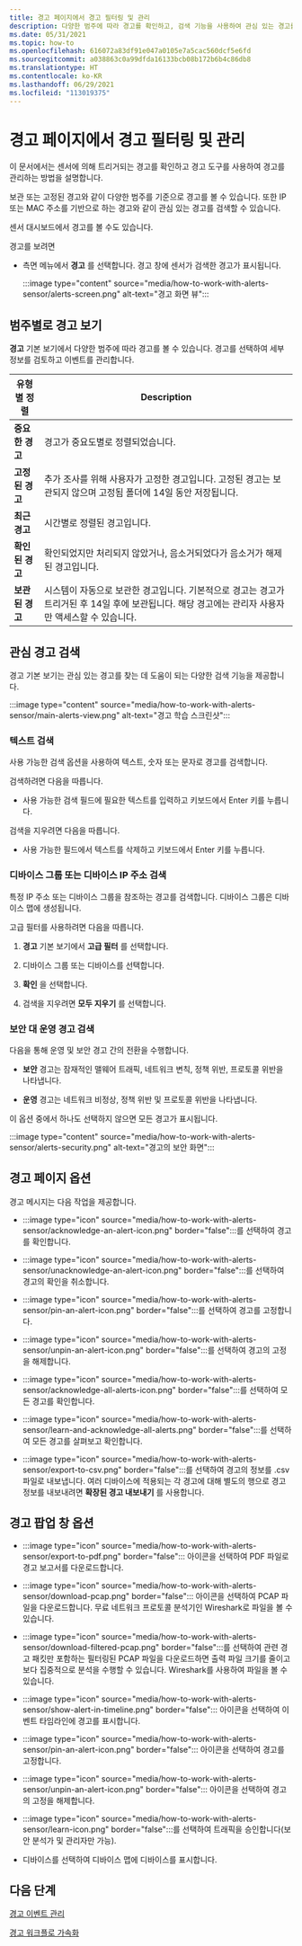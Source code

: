 ```yaml
---
title: 경고 페이지에서 경고 필터링 및 관리
description: 다양한 범주에 따라 경고를 확인하고, 검색 기능을 사용하여 관심 있는 경고를 쉽게 찾을 수 있습니다.
ms.date: 05/31/2021
ms.topic: how-to
ms.openlocfilehash: 616072a83df91e047a0105e7a5cac560dcf5e6fd
ms.sourcegitcommit: a038863c0a99dfda16133bcb08b172b6b4c86db8
ms.translationtype: HT
ms.contentlocale: ko-KR
ms.lasthandoff: 06/29/2021
ms.locfileid: "113019375"
---
```

# <a name="filter-and-manage-alerts-from-the-alerts-page"></a>경고 페이지에서 경고 필터링 및 관리 

이 문서에서는 센서에 의해 트리거되는 경고를 확인하고 경고 도구를 사용하여 경고를 관리하는 방법을 설명합니다.

보관 또는 고정된 경고와 같이 다양한 범주를 기준으로 경고를 볼 수 있습니다. 또한 IP 또는 MAC 주소를 기반으로 하는 경고와 같이 관심 있는 경고를 검색할 수 있습니다.  

센서 대시보드에서 경고를 볼 수도 있습니다.

경고를 보려면

- 측면 메뉴에서 **경고** 를 선택합니다. 경고 창에 센서가 검색한 경고가 표시됩니다.

  :::image type="content" source="media/how-to-work-with-alerts-sensor/alerts-screen.png" alt-text="경고 화면 뷰":::

## <a name="view-alerts-by-category"></a>범주별로 경고 보기

**경고** 기본 보기에서 다양한 범주에 따라 경고를 볼 수 있습니다. 경고를 선택하여 세부 정보를 검토하고 이벤트를 관리합니다.

| 유형별 정렬 | Description |
|--|--|
| **중요한 경고** | 경고가 중요도별로 정렬되었습니다. |
| **고정된 경고** | 추가 조사를 위해 사용자가 고정한 경고입니다. 고정된 경고는 보관되지 않으며 고정됨 폴더에 14일 동안 저장됩니다. |
| **최근 경고** | 시간별로 정렬된 경고입니다. |
| **확인된 경고** | 확인되었지만 처리되지 않았거나, 음소거되었다가 음소거가 해제된 경고입니다. |
| **보관된 경고** | 시스템이 자동으로 보관한 경고입니다. 기본적으로 경고는 경고가 트리거된 후 14일 후에 보관됩니다. 해당 경고에는 관리자 사용자만 액세스할 수 있습니다. |

## <a name="search-for-alerts-of-interest"></a>관심 경고 검색

경고 기본 보기는 관심 있는 경고를 찾는 데 도움이 되는 다양한 검색 기능을 제공합니다.

:::image type="content" source="media/how-to-work-with-alerts-sensor/main-alerts-view.png" alt-text="경고 학습 스크린샷":::

### <a name="text-search"></a>텍스트 검색

사용 가능한 검색 옵션을 사용하여 텍스트, 숫자 또는 문자로 경고를 검색합니다.

검색하려면 다음을 따릅니다.

- 사용 가능한 검색 필드에 필요한 텍스트를 입력하고 키보드에서 Enter 키를 누릅니다.

검색을 지우려면 다음을 따릅니다.

- 사용 가능한 필드에서 텍스트를 삭제하고 키보드에서 Enter 키를 누릅니다.

### <a name="device-group-or-device-ip-address-search"></a>디바이스 그룹 또는 디바이스 IP 주소 검색

특정 IP 주소 또는 디바이스 그룹을 참조하는 경고를 검색합니다. 디바이스 그룹은 디바이스 맵에 생성됩니다.

고급 필터를 사용하려면 다음을 따릅니다.

1. **경고** 기본 보기에서 **고급 필터** 를 선택합니다.

2. 디바이스 그룹 또는 디바이스를 선택합니다.

3. **확인** 을 선택합니다.

4. 검색을 지우려면 **모두 지우기** 를 선택합니다.

### <a name="security-versus-operational-alert-search"></a>보안 대 운영 경고 검색

다음을 통해 운영 및 보안 경고 간의 전환을 수행합니다.

- **보안** 경고는 잠재적인 맬웨어 트래픽, 네트워크 변칙, 정책 위반, 프로토콜 위반을 나타냅니다.

- **운영** 경고는 네트워크 비정상, 정책 위반 및 프로토콜 위반을 나타냅니다.

이 옵션 중에서 하나도 선택하지 않으면 모든 경고가 표시됩니다.

:::image type="content" source="media/how-to-work-with-alerts-sensor/alerts-security.png" alt-text="경고의 보안 화면":::

## <a name="alert-page-options"></a>경고 페이지 옵션

경고 메시지는 다음 작업을 제공합니다.

- :::image type="icon" source="media/how-to-work-with-alerts-sensor/acknowledge-an-alert-icon.png" border="false":::를 선택하여 경고를 확인합니다.

- :::image type="icon" source="media/how-to-work-with-alerts-sensor/unacknowledge-an-alert-icon.png" border="false":::를 선택하여 경고의 확인을 취소합니다.

- :::image type="icon" source="media/how-to-work-with-alerts-sensor/pin-an-alert-icon.png" border="false":::를 선택하여 경고를 고정합니다.

- :::image type="icon" source="media/how-to-work-with-alerts-sensor/unpin-an-alert-icon.png" border="false":::를 선택하여 경고의 고정을 해제합니다.

- :::image type="icon" source="media/how-to-work-with-alerts-sensor/acknowledge-all-alerts-icon.png" border="false":::를 선택하여 모든 경고를 확인합니다.

- :::image type="icon" source="media/how-to-work-with-alerts-sensor/learn-and-acknowledge-all-alerts.png" border="false":::를 선택하여 모든 경고를 살펴보고 확인합니다.

- :::image type="icon" source="media/how-to-work-with-alerts-sensor/export-to-csv.png" border="false":::를 선택하여 경고의 정보를 .csv 파일로 내보냅니다. 여러 디바이스에 적용되는 각 경고에 대해 별도의 행으로 경고 정보를 내보내려면 **확장된 경고 내보내기** 를 사용합니다.

## <a name="alert-pop-up-window-options"></a>경고 팝업 창 옵션

- :::image type="icon" source="media/how-to-work-with-alerts-sensor/export-to-pdf.png" border="false"::: 아이콘을 선택하여 PDF 파일로 경고 보고서를 다운로드합니다.

- :::image type="icon" source="media/how-to-work-with-alerts-sensor/download-pcap.png" border="false"::: 아이콘을 선택하여 PCAP 파일을 다운로드합니다. 무료 네트워크 프로토콜 분석기인 Wireshark로 파일을 볼 수 있습니다.

- :::image type="icon" source="media/how-to-work-with-alerts-sensor/download-filtered-pcap.png" border="false":::를 선택하여 관련 경고 패킷만 포함하는 필터링된 PCAP 파일을 다운로드하면 출력 파일 크기를 줄이고 보다 집중적으로 분석을 수행할 수 있습니다. Wireshark를 사용하여 파일을 볼 수 있습니다.

- :::image type="icon" source="media/how-to-work-with-alerts-sensor/show-alert-in-timeline.png" border="false"::: 아이콘을 선택하여 이벤트 타임라인에 경고를 표시합니다.

- :::image type="icon" source="media/how-to-work-with-alerts-sensor/pin-an-alert-icon.png" border="false"::: 아이콘을 선택하여 경고를 고정합니다.

- :::image type="icon" source="media/how-to-work-with-alerts-sensor/unpin-an-alert-icon.png" border="false"::: 아이콘을 선택하여 경고의 고정을 해제합니다.

- :::image type="icon" source="media/how-to-work-with-alerts-sensor/learn-icon.png" border="false":::를 선택하여 트래픽을 승인합니다(보안 분석가 및 관리자만 가능).

- 디바이스를 선택하여 디바이스 맵에 디바이스를 표시합니다.

## <a name="next-steps"></a>다음 단계

[경고 이벤트 관리](how-to-manage-the-alert-event.md)

[경고 워크플로 가속화](how-to-accelerate-alert-incident-response.md)
